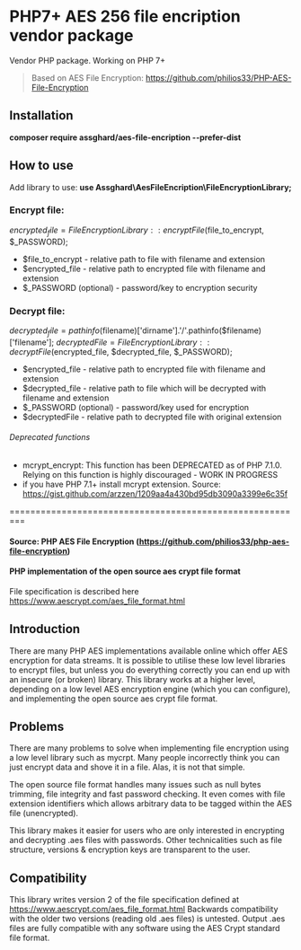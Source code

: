 # PHP7+ AES 256 file encription vendor package

Vendor PHP package. Working on PHP 7+

> Based on AES File Encryption: https://github.com/philios33/PHP-AES-File-Encryption

## Installation
**composer require assghard/aes-file-encription --prefer-dist**

## How to use
Add library to use: **use Assghard\AesFileEncription\FileEncryptionLibrary;**

### Encrypt file:
$encrypted_file = FileEncryptionLibrary::encryptFile($file_to_encrypt, $_PASSWORD);
 - $file_to_encrypt - relative path to file with filename and extension
 - $encrypted_file - relative path to encrypted file with filename and extension
 - $_PASSWORD (optional) - password/key to encryption security

### Decrypt file:
$decrypted_file = pathinfo($filename)['dirname'].'/'.pathinfo($filename)['filename'];
$decryptedFile = FileEncryptionLibrary::decryptFile($encrypted_file, $decrypted_file, $_PASSWORD);

 - $encrypted_file - relative path to encrypted file with filename and extension
 - $decrypted_file - relative path to file which will be decrypted with filename and extension
 - $_PASSWORD (optional) - password/key used for encryption
 - $decryptedFile - relative path to decrypted file with original extension

###### Deprecated functions
 - mcrypt_encrypt: This function has been DEPRECATED as of PHP 7.1.0. Relying on this function is highly discouraged - WORK IN PROGRESS
 - if you have PHP 7.1+ install mcrypt extension. Source: https://gist.github.com/arzzen/1209aa4a430bd95db3090a3399e6c35f


=========================================================
#### Source: PHP AES File Encryption (https://github.com/philios33/php-aes-file-encryption)

#### PHP implementation of the open source aes crypt file format
File specification is described here 
https://www.aescrypt.com/aes_file_format.html

## Introduction
There are many PHP AES implementations available online which offer AES encryption for data streams.  It is possible to utilise these low level libraries to encrypt files, but unless you do everything correctly you can end up with an insecure (or broken) library.  This library works at a higher level, depending on a low level AES encryption engine (which you can configure), and implementing the open source aes crypt file format.

## Problems
There are many problems to solve when implementing file encryption using a low level library such as mycrpt.  Many people incorrectly think you can just encrypt data and shove it in a file.  Alas, it is not that simple.

The open source file format handles many issues such as null bytes trimming, file integrity and fast password checking.  It even comes with file extension identifiers which allows arbitrary data to be tagged within the AES file (unencrypted).

This library makes it easier for users who are only interested in encrypting and decrypting .aes files with passwords.  Other technicalities such as file structure, versions & encryption keys are transparent to the user.

## Compatibility
This library writes version 2 of the file specification defined at https://www.aescrypt.com/aes_file_format.html
Backwards compatibility with the older two versions (reading old .aes files) is untested.
Output .aes files are fully compatible with any software using the AES Crypt standard file format.